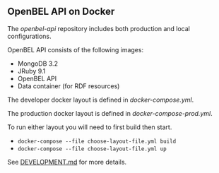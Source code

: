 ## OpenBEL API on Docker

The *openbel-api* repository includes both production and local
configurations.

OpenBEL API consists of the following images:

- MongoDB 3.2
- JRuby 9.1
- OpenBEL API
- Data container (for RDF resources)

The developer docker layout is defined in *docker-compose.yml*.

The production docker layout is defined in *docker-compose-prod.yml*.

To run either layout you will need to first build then start.

- `docker-compose --file choose-layout-file.yml build`
- `docker-compose --file choose-layout-file.yml up`

See [DEVELOPMENT.md](./DEVELOPMENT.MD) for more details.
